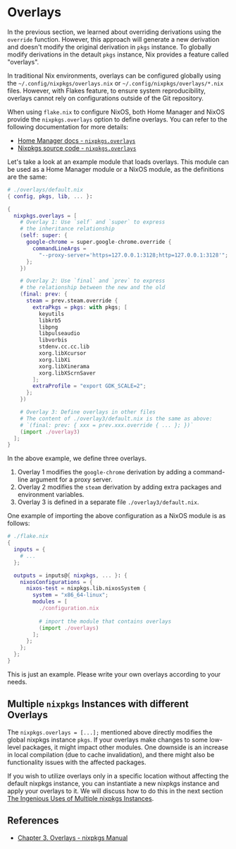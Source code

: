# Overlays

In the previous section, we learned about overriding derivations using the `override` function. 
However, this approach will generate a new derivation and doesn't modify the original derivation in `pkgs` instance. 
To globally modify derivations in the detault `pkgs` instance, Nix provides a feature called "overlays".

In traditional Nix environments, overlays can be configured globally using the `~/.config/nixpkgs/overlays.nix` or `~/.config/nixpkgs/overlays/*.nix` files. 
However, with Flakes feature, to ensure system reproducibility, overlays cannot rely on configurations outside of the Git repository.

When using `flake.nix` to configure NixOS, both Home Manager and NixOS provide the `nixpkgs.overlays` option to define overlays. You can refer to the following documentation for more details:

- [Home Manager docs - `nixpkgs.overlays`](https://nix-community.github.io/home-manager/options.xhtml#opt-nixpkgs.overlays)
- [Nixpkgs source code - `nixpkgs.overlays`](https://github.com/NixOS/nixpkgs/blob/30d7dd7e7f2cba9c105a6906ae2c9ed419e02f17/nixos/modules/misc/nixpkgs.nix#L169)

Let's take a look at an example module that loads overlays. This module can be used as a Home Manager module or a NixOS module, as the definitions are the same:

```nix
# ./overlays/default.nix
{ config, pkgs, lib, ... }:

{
  nixpkgs.overlays = [
    # Overlay 1: Use `self` and `super` to express
    # the inheritance relationship
    (self: super: {
      google-chrome = super.google-chrome.override {
        commandLineArgs =
          "--proxy-server='https=127.0.0.1:3128;http=127.0.0.1:3128'";
      };
    })

    # Overlay 2: Use `final` and `prev` to express
    # the relationship between the new and the old
    (final: prev: {
      steam = prev.steam.override {
        extraPkgs = pkgs: with pkgs; [
          keyutils
          libkrb5
          libpng
          libpulseaudio
          libvorbis
          stdenv.cc.cc.lib
          xorg.libXcursor
          xorg.libXi
          xorg.libXinerama
          xorg.libXScrnSaver
        ];
        extraProfile = "export GDK_SCALE=2";
      };
    })

    # Overlay 3: Define overlays in other files
    # The content of ./overlay3/default.nix is the same as above:
    # `(final: prev: { xxx = prev.xxx.override { ... }; })`
    (import ./overlay3)
  ];
}
```

In the above example, we define three overlays. 

1. Overlay 1 modifies the `google-chrome` derivation by adding a command-line argument for a proxy server.
2. Overlay 2 modifies the `steam` derivation by adding extra packages and environment variables.
3. Overlay 3 is defined in a separate file `./overlay3/default.nix`.

One example of importing the above configuration as a NixOS module is as follows:

```nix
# ./flake.nix
{
  inputs = {
    # ...
  };

  outputs = inputs@{ nixpkgs, ... }: {
    nixosConfigurations = {
      nixos-test = nixpkgs.lib.nixosSystem {
        system = "x86_64-linux";
        modules = [
          ./configuration.nix
          
          # import the module that contains overlays
          (import ./overlays)
        ];
      };
    };
  };
}
```

This is just an example. Please write your own overlays according to your needs.


## Multiple `nixpkgs` Instances with different Overlays

The `nixpkgs.overlays = [...];` mentioned above directly modifies the global nixpkgs instance `pkgs`. If your overlays make changes to some low-level packages, it might impact other modules. 
One downside is an increase in local compilation (due to cache invalidation), 
and there might also be functionality issues with the affected packages.

If you wish to utilize overlays only in a specific location without affecting the default nixpkgs instance, you can instantiate a new nixpkgs instance and apply your overlays to it.
We will discuss how to do this in the next section [The Ingenious Uses of Multiple nixpkgs Instances](./multiple-nixpkgs.md).

## References

- [Chapter 3. Overlays - nixpkgs Manual](https://nixos.org/manual/nixpkgs/stable/#chap-overlays)
